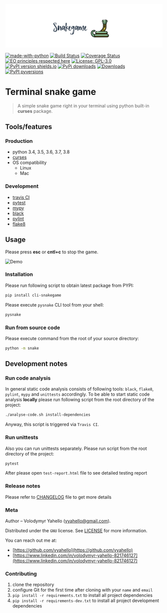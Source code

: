 ![Screenshot](media/logo.png)

[![made-with-python](https://img.shields.io/badge/Made%20with-Python-1f425f.svg)](https://www.python.org/)
[![Build Status](https://app.travis-ci.com/vyahello/snakegame-cli.svg?branch=master)](https://app.travis-ci.com/github/vyahello/snakegame-cli)
[![Coverage Status](https://img.shields.io/badge/coverage-56%25-orange)](https://img.shields.io/badge/coverage-56%25-orange)
[![EO principles respected here](https://www.elegantobjects.org/badge.svg)](https://www.elegantobjects.org)
[![License: GPL-3.0](https://img.shields.io/github/license/vyahello/snakegame-cli)](LICENSE.md)
[![PyPI version shields.io](https://img.shields.io/pypi/v/cli-snakegame.svg)](https://pypi.python.org/pypi/cli-snakegame/)
[![PyPi downloads](https://img.shields.io/pypi/dm/cli-snakegame.svg)](https://pypi.python.org/pypi/cli-snakegame)
[![Downloads](https://pepy.tech/badge/cli-snakegame)](https://pepy.tech/project/cli-snakegame)
[![PyPI pyversions](https://img.shields.io/pypi/pyversions/cli-snakegame.svg)](https://pypi.python.org/pypi/cli-snakegame/)

# Terminal snake game
> A simple snake game right in your terminal using python built-in **curses** package.

## Tools/features

### Production

- python 3.4, 3.5, 3.6, 3.7, 3.8
- [curses](https://docs.python.org/3/library/curses.html)
- OS compatibility
  - Linux
  - Mac

### Development

- [travis CI](https://travis-ci.org/)
- [pytest](https://pypi.org/project/pytest/)
- [mypy](http://mypy.readthedocs.io/en/latest)
- [black](https://black.readthedocs.io/en/stable/)
- [pylint](https://www.pylint.org/)
- [flake8](http://flake8.pycqa.org/en/latest/)

## Usage
Please press **esc** or **cntl+c** to stop the game.

![Demo](media/usage.gif)

### Installation
Please run following script to obtain latest package from PYPI:
```bash
pip install cli-snakegame
```
Please execute `pysnake` CLI tool from your shell:
```bash
pysnake
```

### Run from source code

Please execute command from the root of your source directory:
```bash
python -m snake
```

## Development notes

### Run code analysis
In general static code analysis consists of following tools: `black`, `flake8`, `pylint`, `mypy` and `unittests` accordingly.
To be able to start static code analysis **locally** please run following script from the root directory of the project:
```bash
./analyse-code.sh install-dependencies
```
Anyway, this script is triggered via `Travis CI`.

### Run unittests
Also you can run unittests separately. Please run script from the root directory of the project:
```bash
pytest
```
After please open `test-report.html` file to see detailed testing report

### Release notes

Please refer to [CHANGELOG](CHANGELOG.md) file to get more details

### Meta
Author – Volodymyr Yahello (vyahello@gmail.com).

Distributed under the `GNU` license. See [LICENSE](LICENSE.md) for more information.

You can reach out me at:
* [https://github.com/vyahello](https://github.com/vyahello)
* [https://www.linkedin.com/in/volodymyr-yahello-821746127](https://www.linkedin.com/in/volodymyr-yahello-821746127)

### Contributing
1. clone the repository
2. configure Git for the first time after cloning with your `name` and `email`
3. `pip install -r requirements.txt` to install all project dependencies
4. `pip install -r requirements-dev.txt` to install all project development dependencies
